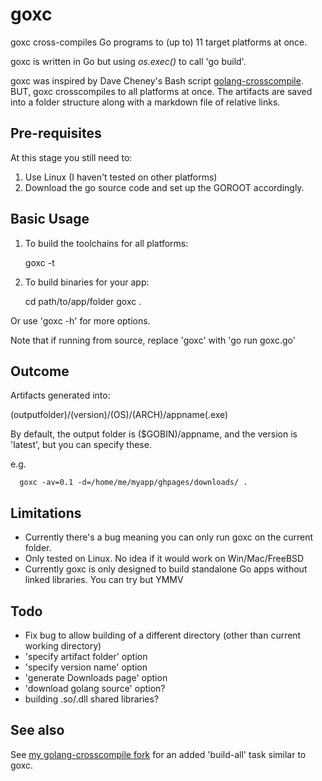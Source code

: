 goxc
====

goxc cross-compiles Go programs to (up to) 11 target platforms at once.

goxc is written in Go but using *os.exec()* to call 'go build'.

goxc was inspired by Dave Cheney's Bash script [golang-crosscompile](https://github.com/davecheney/golang-crosscompile).
BUT, goxc crosscompiles to all platforms at once. The artifacts are saved into a folder structure along with a markdown file of relative links.

Pre-requisites
--------------
At this stage you still need to:

 1. Use Linux (I haven't tested on other platforms)
 2. Download the go source code and set up the GOROOT accordingly.

Basic Usage
-----------

 1. To build the toolchains for all platforms:

      goxc -t

 2. To build binaries for your app:

      cd path/to/app/folder
      goxc .

 Or use 'goxc -h' for more options.

 Note that if running from source, replace 'goxc' with 'go run goxc.go'

Outcome
-------

Artifacts generated into:

 (outputfolder)/(version)/(OS)/(ARCH)/appname(.exe)

By default, the output folder is ($GOBIN)/appname, and the version is 'latest', but you can specify these.

e.g.

      goxc -av=0.1 -d=/home/me/myapp/ghpages/downloads/ .

Limitations
-----------

 * Currently there's a bug meaning you can only run goxc on the current folder.
 * Only tested on Linux. No idea if it would work on Win/Mac/FreeBSD
 * Currently goxc is only designed to build standalone Go apps without linked libraries. You can try but YMMV

Todo
----

 * Fix bug to allow building of a different directory (other than current working directory)
 * 'specify artifact folder' option
 * 'specify version name' option
 * 'generate Downloads page' option
 * 'download golang source' option?
 * building .so/.dll shared libraries?

See also
--------

See [my golang-crosscompile fork](https://github.com/laher/golang-crosscompile) for an added 'build-all' task similar to goxc.
